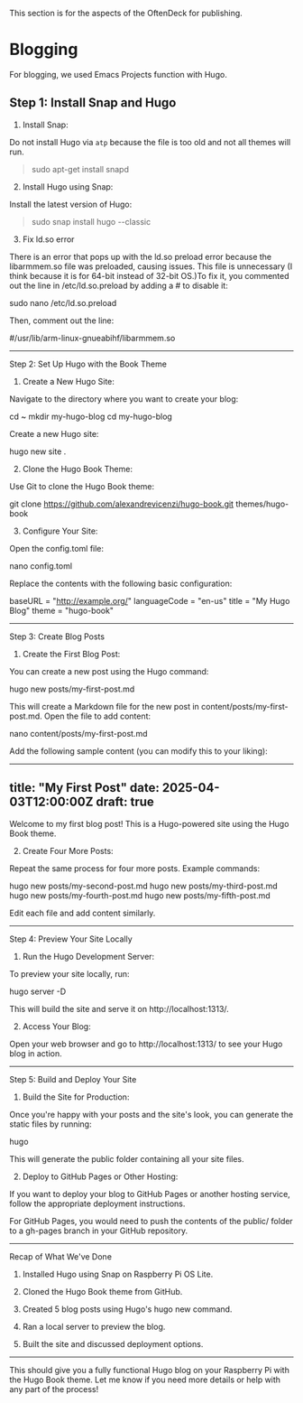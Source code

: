This section is for the aspects of the OftenDeck for publishing.

# Blogging
For blogging, we used Emacs Projects function with Hugo.

## Step 1: Install Snap and Hugo 

1. Install Snap:

Do not install Hugo via `atp` because the file is too old and not all themes will run.

> sudo apt-get install snapd

2. Install Hugo using Snap:

Install the latest version of Hugo:

> sudo snap install hugo --classic

3. Fix ld.so error

There is an error that pops up with the ld.so preload error because the libarmmem.so file was preloaded, causing issues. This file is unnecessary (I think because it is for 64-bit instead of 32-bit OS.)To fix it, you commented out the line in /etc/ld.so.preload by adding a # to disable it:

sudo nano /etc/ld.so.preload

Then, comment out the line:

#/usr/lib/arm-linux-gnueabihf/libarmmem.so




---

Step 2: Set Up Hugo with the Book Theme

1. Create a New Hugo Site:

Navigate to the directory where you want to create your blog:

cd ~
mkdir my-hugo-blog
cd my-hugo-blog

Create a new Hugo site:

hugo new site .



2. Clone the Hugo Book Theme:

Use Git to clone the Hugo Book theme:

git clone https://github.com/alexandrevicenzi/hugo-book.git themes/hugo-book



3. Configure Your Site:

Open the config.toml file:

nano config.toml

Replace the contents with the following basic configuration:

baseURL = "http://example.org/"
languageCode = "en-us"
title = "My Hugo Blog"
theme = "hugo-book"





---

Step 3: Create Blog Posts

1. Create the First Blog Post:

You can create a new post using the Hugo command:

hugo new posts/my-first-post.md

This will create a Markdown file for the new post in content/posts/my-first-post.md. Open the file to add content:

nano content/posts/my-first-post.md

Add the following sample content (you can modify this to your liking):

---
title: "My First Post"
date: 2025-04-03T12:00:00Z
draft: true
---
Welcome to my first blog post! This is a Hugo-powered site using the Hugo Book theme.



2. Create Four More Posts:

Repeat the same process for four more posts. Example commands:

hugo new posts/my-second-post.md
hugo new posts/my-third-post.md
hugo new posts/my-fourth-post.md
hugo new posts/my-fifth-post.md

Edit each file and add content similarly.





---

Step 4: Preview Your Site Locally

1. Run the Hugo Development Server:

To preview your site locally, run:

hugo server -D

This will build the site and serve it on http://localhost:1313/.



2. Access Your Blog:

Open your web browser and go to http://localhost:1313/ to see your Hugo blog in action.





---

Step 5: Build and Deploy Your Site

1. Build the Site for Production:

Once you're happy with your posts and the site's look, you can generate the static files by running:

hugo

This will generate the public folder containing all your site files.



2. Deploy to GitHub Pages or Other Hosting:

If you want to deploy your blog to GitHub Pages or another hosting service, follow the appropriate deployment instructions.


For GitHub Pages, you would need to push the contents of the public/ folder to a gh-pages branch in your GitHub repository.




---

Recap of What We've Done

1. Installed Hugo using Snap on Raspberry Pi OS Lite.


2. Cloned the Hugo Book theme from GitHub.


3. Created 5 blog posts using Hugo's hugo new command.


4. Ran a local server to preview the blog.


5. Built the site and discussed deployment options.




---

This should give you a fully functional Hugo blog on your Raspberry Pi with the Hugo Book theme. Let me know if you need more details or help with any part of the process!

